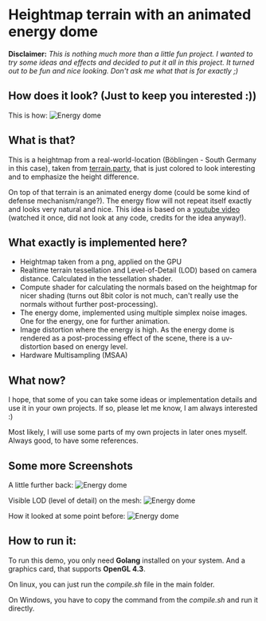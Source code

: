 # Heightmap terrain with an animated energy dome

**Disclaimer:** *This is nothing much more than a little fun project. I wanted to try some ideas and effects and decided to put it all in this project.
It turned out to be fun and nice looking. Don't ask me what that is for exactly ;)*

## How does it look? (Just to keep you interested :))

This is how:
![Energy dome](https://github.com/MauriceGit/RealHeightmapTerrain/blob/master/Screenshots/final_energy_sphere.png "a colored heightmap terrain with an energy dome")

## What is that?
This is a heightmap from a real-world-location (Böblingen - South Germany in this case), taken from [terrain.party](http://terrain.party/), that is
just colored to look interesting and to emphasize the height difference.

On top of that terrain is an animated energy dome (could be some kind of defense mechanism/range?). The energy flow will not repeat itself exactly and looks very natural and nice.
This idea is based on a [youtube video](https://www.youtube.com/watch?v=zLSPaE1qsvM&feature=youtu.be) (watched it once, did not look at any code, credits for the idea anyway!).

## What exactly is implemented here?

* Heightmap taken from a png, applied on the GPU
* Realtime terrain tessellation and Level-of-Detail (LOD) based on camera distance. Calculated in the tessellation shader.
* Compute shader for calculating the normals based on the heightmap for nicer shading (turns out 8bit color is not much, can't really use the normals without further post-processing).
* The energy dome, implemented using multiple simplex noise images. One for the energy, one for further animation.
* Image distortion where the energy is high. As the energy dome is rendered as a post-processing effect of the scene, there is a uv-distortion based on energy level.
* Hardware Multisampling (MSAA)

## What now?

I hope, that some of you can take some ideas or implementation details and use it in your own projects. If so, please let me know, I am always interested :)

Most likely, I will use some parts of my own projects in later ones myself. Always good, to have some references.

## Some more Screenshots

A little further back:
![Energy dome](https://github.com/MauriceGit/RealHeightmapTerrain/blob/master/Screenshots/final_energy_sphere2.png "a colored heightmap terrain with an energy dome")

Visible LOD (level of detail) on the mesh:
![Energy dome](https://github.com/MauriceGit/RealHeightmapTerrain/blob/master/Screenshots/terrain_distance_based_lod.png "LOD")

How it looked at some point before:
![Energy dome](https://github.com/MauriceGit/RealHeightmapTerrain/blob/master/Screenshots/energy_sphere_multisampled.png "before color adjustments")

## How to run it:

To run this demo, you only need **Golang** installed on your system. And a graphics card, that supports **OpenGL 4.3**.

On linux, you can just run the *compile.sh* file in the main folder.

On Windows, you have to copy the command from the *compile.sh* and run it directly.
